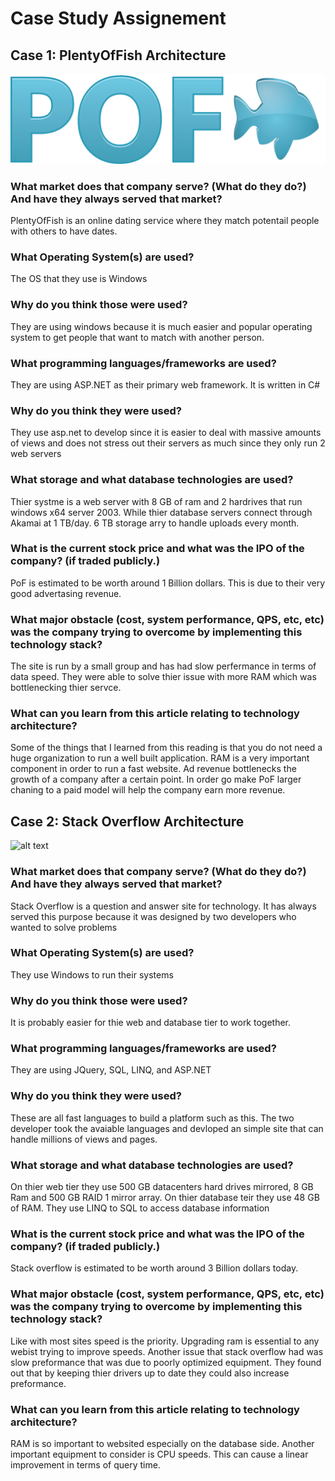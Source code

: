 # Case Study Assignement
## Case 1: PlentyOfFish Architecture
![alt text](https://github.com/giancarlobarillas/itmt-430-/blob/master/images/pof.png "PlentyOfFish")
### What market does that company serve? (What do they do?) And have they always served that market?
PlentyOfFish is an online dating service where they match potentail people with others to have dates.
### What Operating System(s) are used?
The OS that they use is Windows
### Why do you think those were used?
They are using windows because it is much easier and popular operating system to get people that want to match with another person.
### What programming languages/frameworks are used?
They are using ASP.NET as their primary web framework. It is written in C#
### Why do you think they were used?
They use asp.net to develop since it is easier to deal with massive amounts of views and does not stress out their servers as much since they only run 2 web servers
### What storage and what database technologies are used?
Thier systme is a web server with 8 GB of ram and 2 hardrives that run windows x64 server 2003. While thier database servers connect through Akamai at 1 TB/day. 6 TB storage arry to handle uploads every month.
### What is the current stock price and what was the IPO of the company? (if traded publicly.)
PoF is estimated to be worth around 1 Billion dollars. This is due to their very good advertasing revenue.
### What major obstacle (cost, system performance, QPS, etc, etc) was the company trying to overcome by implementing this technology stack?
The site is run by a small group and has had slow perfermance in terms of data speed. They were able to solve thier issue with more RAM which was bottlenecking thier servce.
### What can you learn from this article relating to technology architecture?
Some of the things that I learned from this reading is that you do not need a huge organization to run a well built application. RAM is a very important component in order to run a fast website. Ad revenue bottlenecks the growth of a company after a certain point. In order go make PoF larger chaning to a paid model will help the company earn more revenue.

## Case 2: Stack Overflow Architecture
![alt text](https://github.com/giancarlobarillas/itmt-430-/blob/master/images/stack.png "
StackOverflow")
### What market does that company serve? (What do they do?) And have they always served that market?
Stack Overflow is a question and answer site for technology. It has always served this purpose because it was designed by two developers who wanted to solve problems
### What Operating System(s) are used?
They use Windows to run their systems
### Why do you think those were used?
It is probably easier for thie web and database tier to work together.
### What programming languages/frameworks are used?
They are using JQuery, SQL, LINQ, and ASP.NET
### Why do you think they were used?
These are all fast languages to build a platform such as this. The two developer took the avaiable languages and devloped an simple site that can handle millions of views and pages.
### What storage and what database technologies are used?
On thier web tier they use 500 GB datacenters hard drives mirrored, 8 GB Ram and 500 GB RAID 1 mirror array. On thier database teir they use 48 GB of RAM. They use LINQ to SQL to access database information
### What is the current stock price and what was the IPO of the company? (if traded publicly.)
Stack overflow is estimated to be worth around 3 Billion dollars today.
### What major obstacle (cost, system performance, QPS, etc, etc) was the company trying to overcome by implementing this technology stack?
Like with most sites speed is the priority. Upgrading ram is essential to any webist trying to improve speeds. Another issue that stack overflow had was slow preformance that was due to poorly optimized equipment. They found out that by keeping thier drivers up to date they could also increase preformance.
### What can you learn from this article relating to technology architecture?
RAM is so important to websited especially on the database side. Another important equipment to consider is CPU speeds. This can cause a linear improvement in terms of query time.